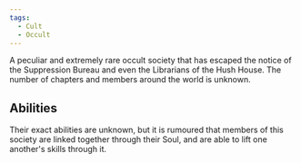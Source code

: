 ```yaml
---
tags:
  - Cult
  - Occult
---
```


A peculiar and extremely rare occult society that has escaped the notice of the Suppression Bureau and even the Librarians of the Hush House. The number of chapters and members around the world is unknown.

## Abilities

Their exact abilities are unknown, but it is rumoured that members of this society are linked together through their Soul, and are able to lift one another's skills through it.
